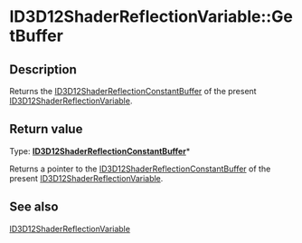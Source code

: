 # ID3D12ShaderReflectionVariable::GetBuffer

## Description

Returns the [ID3D12ShaderReflectionConstantBuffer](https://learn.microsoft.com/windows/desktop/api/d3d12shader/nn-d3d12shader-id3d12shaderreflectionconstantbuffer) of the present [ID3D12ShaderReflectionVariable](https://learn.microsoft.com/windows/desktop/api/d3d12shader/nn-d3d12shader-id3d12shaderreflectionvariable).

## Return value

Type: **[ID3D12ShaderReflectionConstantBuffer](https://learn.microsoft.com/windows/desktop/api/d3d12shader/nn-d3d12shader-id3d12shaderreflectionconstantbuffer)***

Returns a pointer to the [ID3D12ShaderReflectionConstantBuffer](https://learn.microsoft.com/windows/desktop/api/d3d12shader/nn-d3d12shader-id3d12shaderreflectionconstantbuffer) of the present [ID3D12ShaderReflectionVariable](https://learn.microsoft.com/windows/desktop/api/d3d12shader/nn-d3d12shader-id3d12shaderreflectionvariable).

## See also

[ID3D12ShaderReflectionVariable](https://learn.microsoft.com/windows/desktop/api/d3d12shader/nn-d3d12shader-id3d12shaderreflectionvariable)
